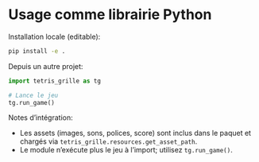 Usage comme librairie Python
===========================

Installation locale (editable):

```bash
pip install -e .
```

Depuis un autre projet:

```python
import tetris_grille as tg

# Lance le jeu
tg.run_game()
```

Notes d’intégration:
- Les assets (images, sons, polices, score) sont inclus dans le paquet et chargés via `tetris_grille.resources.get_asset_path`.
- Le module n’exécute plus le jeu à l’import; utilisez `tg.run_game()`.